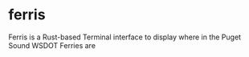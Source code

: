 # ferris
Ferris is a Rust-based Terminal interface to display where in the Puget Sound WSDOT Ferries are 
